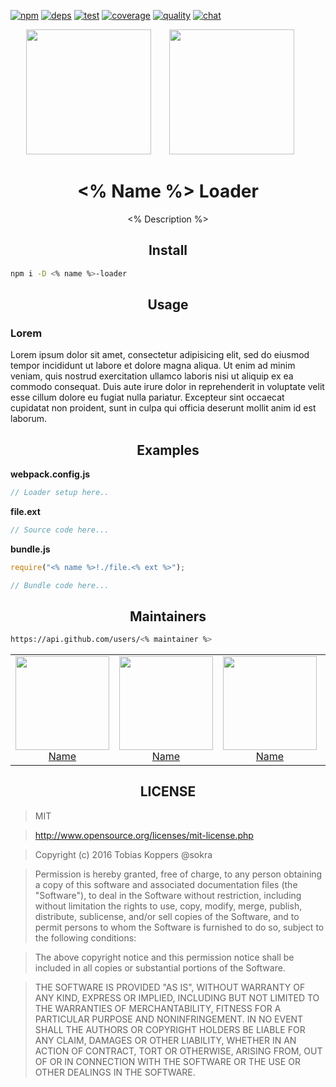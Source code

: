[![npm][npm]][npm-url]
[![deps][deps]][deps-url]
[![test][test]][test-url]
[![coverage][cover]][cover-url]
[![quality][quality]][quality-url]
[![chat][chat]][chat-url]

<div align="center">
  <!-- replace with accurate logo e.g from https://worldvectorlogo.com/ -->
  <img width="200" height="200"
    src="http://piq.codeus.net/static/media/userpics/piq_59150_400x400.png">
  <a href="https://github.com/webpack/webpack">
    <img width="200" height="200" vspace="" hspace="25"
      src="https://worldvectorlogo.com/logos/webpack.svg">
  </a>
  <h1><% Name %> Loader</h1>
  <p><% Description %><p>
</div>

<h2 align="center">Install</h2>

```bash
npm i -D <% name %>-loader
```

<h2 align="center">Usage</h2>

### Lorem

Lorem ipsum dolor sit amet, consectetur adipisicing elit, sed do eiusmod tempor incididunt ut labore et dolore magna aliqua. Ut enim ad minim veniam, quis nostrud exercitation ullamco laboris nisi ut aliquip ex ea commodo consequat. Duis aute irure dolor in reprehenderit in voluptate velit esse cillum dolore eu fugiat nulla pariatur. Excepteur sint occaecat cupidatat non proident, sunt in culpa qui officia deserunt mollit anim id est laborum.

<h2 align="center">Examples</h2>

**webpack.config.js**

```js
// Loader setup here..
```

**file.ext**

```js
// Source code here...
```

**bundle.js**

```js
require("<% name %>!./file.<% ext %>");

// Bundle code here...
```

<h2 align="center">Maintainers</h2>

```bash
https://api.github.com/users/<% maintainer %>
```
<table>
  <tbody>
    <tr>
      <td align="center">
        <img width="150 height="150"
        src="https://avatars.githubusercontent.com/u/5419992?v=3">
        <a href="https://github.com/">Name</a>
      </td>
      <td align="center">
        <img width="150 height="150"
        src="https://avatars.githubusercontent.com/u/5419992?v=3">
        <a href="https://github.com/">Name</a>
      </td>
      <td align="center">
        <img width="150" height="150" src="https://avatars.githubusercontent.com/u/5419992?v=3">
        <a href="https://github.com/">Name</a>
      </td>
      <td align="center">
        <img width="150" height="150"
        src="https://avatars.githubusercontent.com/u/5419992?v=3">
        <a href="https://github.com/">Name</a>
      </td>
    <tr>
  <tbody>
</table>

<h2 align="center">LICENSE</h2>

> MIT

> http://www.opensource.org/licenses/mit-license.php

> Copyright (c) 2016 Tobias Koppers @sokra

> Permission is hereby granted, free of charge, to any person obtaining a copy
of this software and associated documentation files (the "Software"), to deal
in the Software without restriction, including without limitation the rights
to use, copy, modify, merge, publish, distribute, sublicense, and/or sell
copies of the Software, and to permit persons to whom the Software is
furnished to do so, subject to the following conditions:

> The above copyright notice and this permission notice shall be included in all
copies or substantial portions of the Software.

> THE SOFTWARE IS PROVIDED "AS IS", WITHOUT WARRANTY OF ANY KIND, EXPRESS OR
IMPLIED, INCLUDING BUT NOT LIMITED TO THE WARRANTIES OF MERCHANTABILITY,
FITNESS FOR A PARTICULAR PURPOSE AND NONINFRINGEMENT. IN NO EVENT SHALL THE
AUTHORS OR COPYRIGHT HOLDERS BE LIABLE FOR ANY CLAIM, DAMAGES OR OTHER
LIABILITY, WHETHER IN AN ACTION OF CONTRACT, TORT OR OTHERWISE, ARISING FROM,
OUT OF OR IN CONNECTION WITH THE SOFTWARE OR THE USE OR OTHER DEALINGS IN THE
SOFTWARE.

[npm]: https://img.shields.io/npm/v/html-loader.svg
[npm-url]: https://npmjs.com/package/html-loader

[deps]: https://david-dm.org/webpack/html-loader.svg
[deps-url]: https://david-dm.org/webpack/html-loader

[chat]: https://img.shields.io/badge/gitter-webpack%2Fwebpack-brightgreen.svg
[chat-url]: https://gitter.im/webpack/webpack

[test]: http://img.shields.io/travis/webpack/html-loader.svg
[test-url]: https://travis-ci.org/webpack/html-loader

[cover]: https://coveralls.io/repos/github/webpack/html-loader/badge.svg?branch=master
[cover-url]: https://coveralls.io/github/webpack/html-loader?branch=master

[quality]: https://www.bithound.io/github/d3viant0ne/project-template-poc/badges/score.svg
[quality-url]: https://www.bithound.io/github/d3viant0ne/project-template-poc